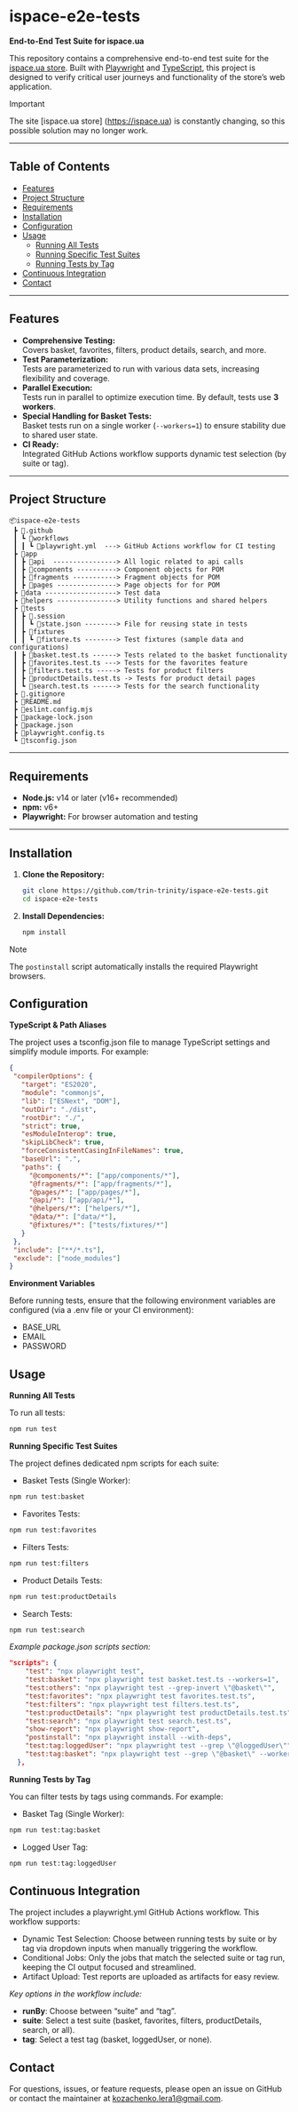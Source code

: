 # ispace-e2e-tests

**End-to-End Test Suite for ispace.ua**

This repository contains a comprehensive end-to-end test suite for the [ispace.ua store](https://ispace.ua). Built with [Playwright](https://playwright.dev/) and [TypeScript](https://www.typescriptlang.org/), this project is designed to verify critical user journeys and functionality of the store’s web application.

> [!IMPORTANT]  
> The site [ispace.ua store] (https://ispace.ua) is constantly changing, so this possible solution may no longer work.
---

## Table of Contents

- [Features](#features)
- [Project Structure](#project-structure)
- [Requirements](#requirements)
- [Installation](#installation)
- [Configuration](#configuration)
- [Usage](#usage)
  - [Running All Tests](#running-all-tests)
  - [Running Specific Test Suites](#running-specific-test-suites)
  - [Running Tests by Tag](#running-tests-by-tag)
- [Continuous Integration](#continuous-integration)
- [Contact](#contact)

---

## Features

- **Comprehensive Testing:**  
  Covers basket, favorites, filters, product details, search, and more.
- **Test Parameterization:**  
  Tests are parameterized to run with various data sets, increasing flexibility and coverage.
- **Parallel Execution:**  
  Tests run in parallel to optimize execution time. By default, tests use **3 workers**.
- **Special Handling for Basket Tests:**  
  Basket tests run on a single worker (`--workers=1`) to ensure stability due to shared user state.
- **CI Ready:**  
  Integrated GitHub Actions workflow supports dynamic test selection (by suite or tag).

---

## Project Structure
```
📦ispace-e2e-tests
 ┣ 📂.github
 ┃ ┗ 📂workflows
 ┃ ┃ ┗ 📜playwright.yml  ---> GitHub Actions workflow for CI testing
 ┣ 📂app
 ┃ ┣ 📂api  ----------------> All logic related to api calls                
 ┃ ┣ 📂components ----------> Component objects for POM 
 ┃ ┣ 📂fragments -----------> Fragment objects for POM 
 ┃ ┣ 📂pages ---------------> Page objects for for POM
 ┣ 📂data ------------------> Test data
 ┣ 📂helpers ---------------> Utility functions and shared helpers
 ┣ 📂tests
 ┃ ┣ 📂.session
 ┃ ┃ ┗ 📜state.json --------> File for reusing state in tests
 ┃ ┣ 📂fixtures
 ┃ ┃ ┗ 📜fixture.ts --------> Test fixtures (sample data and configurations)
 ┃ ┣ 📜basket.test.ts ------> Tests related to the basket functionality
 ┃ ┣ 📜favorites.test.ts ---> Tests for the favorites feature
 ┃ ┣ 📜filters.test.ts -----> Tests for product filters
 ┃ ┣ 📜productDetails.test.ts -> Tests for product detail pages
 ┃ ┗ 📜search.test.ts ------> Tests for the search functionality
 ┣ 📜.gitignore
 ┣ 📜README.md
 ┣ 📜eslint.config.mjs
 ┣ 📜package-lock.json
 ┣ 📜package.json
 ┣ 📜playwright.config.ts
 ┗ 📜tsconfig.json
```

---

## Requirements

- **Node.js:** v14 or later (v16+ recommended)
- **npm:** v6+
- **Playwright:** For browser automation and testing

---

## Installation

1. **Clone the Repository:**

   ```bash
   git clone https://github.com/trin-trinity/ispace-e2e-tests.git
   cd ispace-e2e-tests
   ```

2. **Install Dependencies:**

   ```bash
   npm install
   ```

> [!NOTE]  
> The `postinstall` script automatically installs the required Playwright browsers.

## Configuration
**TypeScript & Path Aliases**

The project uses a tsconfig.json file to manage TypeScript settings and simplify module imports. For example:
 ```json
{
  "compilerOptions": {
    "target": "ES2020",
    "module": "commonjs",
    "lib": ["ESNext", "DOM"],
    "outDir": "./dist",
    "rootDir": "./",
    "strict": true,
    "esModuleInterop": true,
    "skipLibCheck": true,
    "forceConsistentCasingInFileNames": true,
    "baseUrl": ".",
    "paths": {
      "@components/*": ["app/components/*"],
      "@fragments/*": ["app/fragments/*"],
      "@pages/*": ["app/pages/*"],
      "@api/*": ["app/api/*"],
      "@helpers/*": ["helpers/*"],
      "@data/*": ["data/*"],
      "@fixtures/*": ["tests/fixtures/*"]
    }
  },
  "include": ["**/*.ts"],
  "exclude": ["node_modules"]
}

```
**Environment Variables**

Before running tests, ensure that the following environment variables are configured (via a .env file or your CI environment):
- BASE_URL
- EMAIL
- PASSWORD

## Usage

**Running All Tests**

To run all tests:
```bash
npm run test
```

**Running Specific Test Suites**

The project defines dedicated npm scripts for each suite:
- Basket Tests (Single Worker):
```bash
npm run test:basket
```
- Favorites Tests:
```bash
npm run test:favorites
```
- Filters Tests:
```bash
npm run test:filters
```

- Product Details Tests:
```bash
npm run test:productDetails
```

- Search Tests:
```bash
npm run test:search
```
_Example package.json scripts section:_
```json
"scripts": {
    "test": "npx playwright test",
    "test:basket": "npx playwright test basket.test.ts --workers=1",
    "test:others": "npx playwright test --grep-invert \"@basket\"",
    "test:favorites": "npx playwright test favorites.test.ts",
    "test:filters": "npx playwright test filters.test.ts",
    "test:productDetails": "npx playwright test productDetails.test.ts",
    "test:search": "npx playwright test search.test.ts",
    "show-report": "npx playwright show-report",
    "postinstall": "npx playwright install --with-deps",
    "test:tag:loggedUser": "npx playwright test --grep \"@loggedUser\"",
    "test:tag:basket": "npx playwright test --grep \"@basket\" --workers=1"
  },
```

**Running Tests by Tag**

You can filter tests by tags using commands. For example:

- Basket Tag (Single Worker):
```bash
npm run test:tag:basket
```

- 	Logged User Tag:
```bash
npm run test:tag:loggedUser
```

## Continuous Integration
The project includes a playwright.yml GitHub Actions workflow. This workflow supports:
- Dynamic Test Selection:
Choose between running tests by suite or by tag via dropdown inputs when manually triggering the workflow.
- Conditional Jobs:
Only the jobs that match the selected suite or tag run, keeping the CI output focused and streamlined.
- Artifact Upload:
Test reports are uploaded as artifacts for easy review.

_Key options in the workflow include:_
- **runBy**: Choose between “suite” and “tag”.
- **suite**: Select a test suite (basket, favorites, filters, productDetails, search, or all).
- **tag**: Select a test tag (basket, loggedUser, or none).

## Contact

For questions, issues, or feature requests, please open an issue on GitHub or contact the maintainer at kozachenko.lera1@gmail.com.
